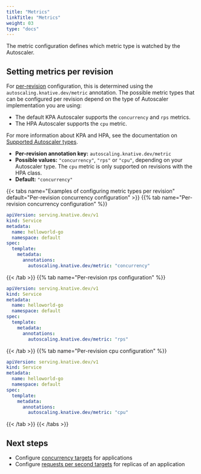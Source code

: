 ```yaml
---
title: "Metrics"
linkTitle: "Metrics"
weight: 03
type: "docs"
---
```


The metric configuration defines which metric type is watched by the Autoscaler.

## Setting metrics per revision

For [per-revision](./autoscaling-concepts.md) configuration, this is determined using the `autoscaling.knative.dev/metric` annotation.
The possible metric types that can be configured per revision depend on the type of Autoscaler implementation you are using:

* The default KPA Autoscaler supports the `concurrency` and `rps` metrics.
* The HPA Autoscaler supports the `cpu` metric.

<!-- TODO: Add details about different metrics types, how concurrency and rps differ. Explain cpu. -->

For more information about KPA and HPA, see the documentation on [Supported Autoscaler types](./autoscaling-concepts.md).

* **Per-revision annotation key:** `autoscaling.knative.dev/metric`
* **Possible values:** `"concurrency"`, `"rps"` or `"cpu"`, depending on your Autoscaler type. The `cpu` metric is only supported on revisions with the HPA class.
* **Default:** `"concurrency"`

{{< tabs name="Examples of configuring metric types per revision" default="Per-revision concurrency configuration" >}}
{{% tab name="Per-revision concurrency configuration" %}}
```yaml
apiVersion: serving.knative.dev/v1
kind: Service
metadata:
  name: helloworld-go
  namespace: default
spec:
  template:
    metadata:
      annotations:
        autoscaling.knative.dev/metric: "concurrency"
```
{{< /tab >}}
{{% tab name="Per-revision rps configuration" %}}
```yaml
apiVersion: serving.knative.dev/v1
kind: Service
metadata:
  name: helloworld-go
  namespace: default
spec:
  template:
    metadata:
      annotations:
        autoscaling.knative.dev/metric: "rps"
```
{{< /tab >}}
{{% tab name="Per-revision cpu configuration" %}}
```yaml
apiVersion: serving.knative.dev/v1
kind: Service
metadata:
  name: helloworld-go
  namespace: default
spec:
  template:
    metadata:
      annotations:
        autoscaling.knative.dev/metric: "cpu"
```
{{< /tab >}}
{{< /tabs >}}

## Next steps

* Configure [concurrency targets](./concurrency.md) for applications
* Configure [requests per second targets](./rps-target.md) for replicas of an application
